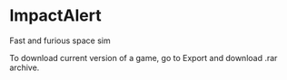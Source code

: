 # ImpactAlert
Fast and furious space sim

To download current version of a game, go to Export and download .rar archive.
